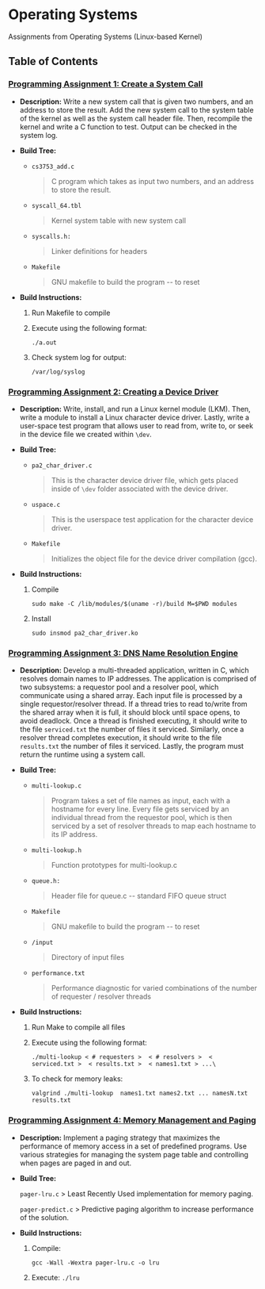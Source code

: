 # Operating Systems

Assignments from Operating Systems (Linux-based Kernel)

## Table of Contents
### <ins>Programming Assignment 1: Create a System Call</ins>

  * **Description:**
      Write a new system call that is given two numbers, and an address to store the result. Add the new system call to the system table of the kernel as well as the system call header file. Then, recompile the kernel and write a C function to test. Output can be checked in the system log. 

  * **Build Tree:**

    - `cs3753_add.c`
        > C program which takes as input two numbers, and an address to store the result.

    - `syscall_64.tbl`
        > Kernel system table with new system call

    - `syscalls.h:`
        > Linker definitions for headers

    - `Makefile`
        > GNU makefile to build the program -- <make clean> to reset

  * **Build Instructions:**

    1. Run Makefile to compile

    2.	Execute using the following format:
	
	      `./a.out`

    3. Check system log for output:
	
	     `/var/log/syslog`

### <ins>Programming Assignment 2: Creating a Device Driver</ins>
* **Description:** Write, install, and run a Linux kernel module (LKM). Then, write a module to install a Linux character device driver. Lastly, write a user-space test program that allows user to read from, write to, or seek in the device file we created within `\dev`. 

* **Build Tree:**
    - `pa2_char_driver.c`
      > This is the character device driver file, which gets placed inside of `\dev` folder associated with the device driver.

    - `uspace.c`
      > This is the userspace test application for the character device driver.

     - `Makefile`
        > Initializes the object file for the device driver compilation (gcc).

* **Build Instructions:**
    1. Compile
    
        `sudo make -C /lib/modules/$(uname -r)/build M=$PWD modules`
        
    2. Install
    
        `sudo insmod pa2_char_driver.ko`

### <ins>Programming Assignment 3: DNS Name Resolution Engine</ins>

* **Description:** Develop a multi-threaded application, written in C, which resolves domain names to IP addresses. The application is comprised of two subsystems: a requestor pool and a resolver pool, which communicate using a shared array. Each input file is processed by a single requestor/resolver thread. If a thread tries to read to/write from the shared array when it is full, it should block until space opens, to avoid deadlock. Once a thread is finished executing, it should write to the file `serviced.txt` the number of files it serviced. Similarly, once a resolver thread completes execution, it should write to the file `results.txt` the number of files it serviced. Lastly, the program must return the runtime using a system call.

* **Build Tree:**

    - `multi-lookup.c`
        > Program takes a set of file names as input, each with a hostname for every line. Every file gets serviced by an individual thread from the requestor pool, which is then serviced by a set of resolver threads to map each hostname to its IP address.

    - `multi-lookup.h`
        > Function prototypes for multi-lookup.c

    - `queue.h:`
        > Header file for queue.c -- standard FIFO queue struct

    - `Makefile`
        > GNU makefile to build the program -- <make clean> to reset

    - `/input` 
        > Directory of input files

    - `performance.txt`
        > Performance diagnostic for varied combinations of the number of requester / resolver threads

* **Build Instructions:**

    1. Run Make to compile all files

    2.	Execute using the following format:
	
	      `./multi-lookup < # requesters >  < # resolvers >  < serviced.txt >  < results.txt >  < names1.txt > ...\`

    3. To check for memory leaks:
	
	     `valgrind ./multi-lookup  names1.txt names2.txt ... namesN.txt results.txt`



### <ins>Programming Assignment 4: Memory Management and Paging</ins>

* **Description:** Implement a paging strategy that maximizes the performance of memory access in a set of predefined programs. Use various strategies for managing the system page table and controlling when pages are paged in and out. 

* **Build Tree:**

	`pager-lru.c`
		> Least Recently Used implementation for memory paging. 

	`pager-predict.c` 
		> Predictive paging algorithm to increase performance of the solution.

* **Build Instructions:**
	
	1. Compile:
	
		`gcc -Wall -Wextra pager-lru.c -o lru`
	
	2. Execute:
		`./lru`
